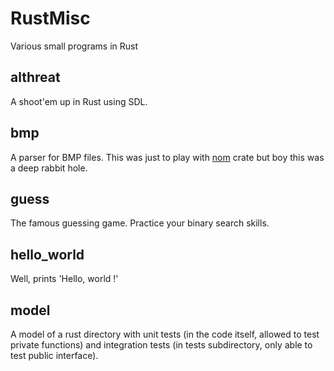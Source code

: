 # RustMisc
Various small programs in Rust

## althreat
A shoot'em up in Rust using SDL.

## bmp
A parser for BMP files. This was just to play with [nom](https://crates.io/crates/nom) crate but boy this was a deep rabbit hole.

## guess
The famous guessing game. Practice your binary search skills.

## hello_world
Well, prints 'Hello, world !'

## model
A model of a rust directory with unit tests (in the code itself, allowed to test private functions) and integration tests (in tests subdirectory, only able to test public interface).
